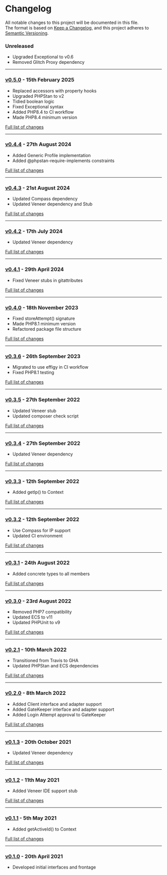 # Changelog

All notable changes to this project will be documented in this file.<br>
The format is based on [Keep a Changelog](https://keepachangelog.com/en/1.0.0/),
and this project adheres to [Semantic Versioning](https://semver.org/spec/v2.0.0.html).

### Unreleased
- Upgraded Exceptional to v0.6
- Removed Glitch Proxy dependency

---

### [v0.5.0](https://github.com/decodelabs/disciple/commits/v0.5.0) - 15th February 2025

- Replaced accessors with property hooks
- Upgraded PHPStan to v2
- Tidied boolean logic
- Fixed Exceptional syntax
- Added PHP8.4 to CI workflow
- Made PHP8.4 minimum version

[Full list of changes](https://github.com/decodelabs/disciple/compare/v0.4.4...v0.5.0)

---

### [v0.4.4](https://github.com/decodelabs/disciple/commits/v0.4.4) - 27th August 2024

- Added Generic Profile implementation
- Added @phpstan-require-implements constraints

[Full list of changes](https://github.com/decodelabs/disciple/compare/v0.4.3...v0.4.4)

---

### [v0.4.3](https://github.com/decodelabs/disciple/commits/v0.4.3) - 21st August 2024

- Updated Compass dependency
- Updated Veneer dependency and Stub

[Full list of changes](https://github.com/decodelabs/disciple/compare/v0.4.2...v0.4.3)

---

### [v0.4.2](https://github.com/decodelabs/disciple/commits/v0.4.2) - 17th July 2024

- Updated Veneer dependency

[Full list of changes](https://github.com/decodelabs/disciple/compare/v0.4.1...v0.4.2)

---

### [v0.4.1](https://github.com/decodelabs/disciple/commits/v0.4.1) - 29th April 2024

- Fixed Veneer stubs in gitattributes

[Full list of changes](https://github.com/decodelabs/disciple/compare/v0.4.0...v0.4.1)

---

### [v0.4.0](https://github.com/decodelabs/disciple/commits/v0.4.0) - 18th November 2023

- Fixed storeAttempt() signature
- Made PHP8.1 minimum version
- Refactored package file structure

[Full list of changes](https://github.com/decodelabs/disciple/compare/v0.3.6...v0.4.0)

---

### [v0.3.6](https://github.com/decodelabs/disciple/commits/v0.3.6) - 26th September 2023

- Migrated to use effigy in CI workflow
- Fixed PHP8.1 testing

[Full list of changes](https://github.com/decodelabs/disciple/compare/v0.3.5...v0.3.6)

---

### [v0.3.5](https://github.com/decodelabs/disciple/commits/v0.3.5) - 27th September 2022

- Updated Veneer stub
- Updated composer check script

[Full list of changes](https://github.com/decodelabs/disciple/compare/v0.3.4...v0.3.5)

---

### [v0.3.4](https://github.com/decodelabs/disciple/commits/v0.3.4) - 27th September 2022

- Updated Veneer dependency

[Full list of changes](https://github.com/decodelabs/disciple/compare/v0.3.3...v0.3.4)

---

### [v0.3.3](https://github.com/decodelabs/disciple/commits/v0.3.3) - 12th September 2022

- Added getIp() to Context

[Full list of changes](https://github.com/decodelabs/disciple/compare/v0.3.2...v0.3.3)

---

### [v0.3.2](https://github.com/decodelabs/disciple/commits/v0.3.2) - 12th September 2022

- Use Compass for IP support
- Updated CI environment

[Full list of changes](https://github.com/decodelabs/disciple/compare/v0.3.1...v0.3.2)

---

### [v0.3.1](https://github.com/decodelabs/disciple/commits/v0.3.1) - 24th August 2022

- Added concrete types to all members

[Full list of changes](https://github.com/decodelabs/disciple/compare/v0.3.0...v0.3.1)

---

### [v0.3.0](https://github.com/decodelabs/disciple/commits/v0.3.0) - 23rd August 2022

- Removed PHP7 compatibility
- Updated ECS to v11
- Updated PHPUnit to v9

[Full list of changes](https://github.com/decodelabs/disciple/compare/v0.2.1...v0.3.0)

---

### [v0.2.1](https://github.com/decodelabs/disciple/commits/v0.2.1) - 10th March 2022

- Transitioned from Travis to GHA
- Updated PHPStan and ECS dependencies

[Full list of changes](https://github.com/decodelabs/disciple/compare/v0.2.0...v0.2.1)

---

### [v0.2.0](https://github.com/decodelabs/disciple/commits/v0.2.0) - 8th March 2022

- Added Client interface and adapter support
- Added GateKeeper interface and adapter support
- Added Login Attempt approval to GateKeeper

[Full list of changes](https://github.com/decodelabs/disciple/compare/v0.1.3...v0.2.0)

---

### [v0.1.3](https://github.com/decodelabs/disciple/commits/v0.1.3) - 20th October 2021

- Updated Veneer dependency

[Full list of changes](https://github.com/decodelabs/disciple/compare/v0.1.2...v0.1.3)

---

### [v0.1.2](https://github.com/decodelabs/disciple/commits/v0.1.2) - 11th May 2021

- Added Veneer IDE support stub

[Full list of changes](https://github.com/decodelabs/disciple/compare/v0.1.1...v0.1.2)

---

### [v0.1.1](https://github.com/decodelabs/disciple/commits/v0.1.1) - 5th May 2021

- Added getActiveId() to Context

[Full list of changes](https://github.com/decodelabs/disciple/compare/v0.1.0...v0.1.1)

---

### [v0.1.0](https://github.com/decodelabs/disciple/commits/v0.1.0) - 20th April 2021

- Developed initial interfaces and frontage
